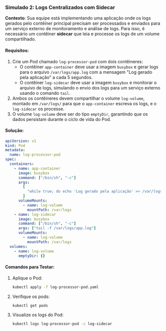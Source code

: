 ### Simulado 2: Logs Centralizados com Sidecar

**Contexto**:
Sua equipe está implementando uma aplicação onde os logs gerados pelo contêiner principal precisam ser processados e enviados para um serviço externo de monitoramento e análise de logs. Para isso, é necessário um contêiner **sidecar** que leia e processe os logs de um volume compartilhado.

#### Requisitos:

1. Crie um Pod chamado `log-processor-pod` com dois contêineres:
   - O contêiner `app-container` deve usar a imagem `busybox` e gerar logs para o arquivo `/var/logs/app.log` com a mensagem "Log gerado pela aplicação" a cada 5 segundos.
   - O contêiner `log-sidecar` deve usar a imagem `busybox` e monitorar o arquivo de logs, simulando o envio dos logs para um serviço externo usando o comando `tail`.
2. Ambos os contêineres devem compartilhar o volume `log-volume`, montado em `/var/logs/` para que o `app-container` escreva os logs, e o `log-sidecar` os processe.
3. O volume `log-volume` deve ser do tipo `emptyDir`, garantindo que os dados persistam durante o ciclo de vida do Pod.

#### Solução:

```yaml
apiVersion: v1
kind: Pod
metadata:
  name: log-processor-pod
spec:
  containers:
    - name: app-container
      image: busybox
      command: ["/bin/sh", "-c"]
      args:
        [
          "while true; do echo 'Log gerado pela aplicação' >> /var/logs/app.log; sleep 5; done",
        ]
      volumeMounts:
        - name: log-volume
          mountPath: /var/logs
    - name: log-sidecar
      image: busybox
      command: ["/bin/sh", "-c"]
      args: ["tail -f /var/logs/app.log"]
      volumeMounts:
        - name: log-volume
          mountPath: /var/logs
  volumes:
    - name: log-volume
      emptyDir: {}
```

#### Comandos para Testar:

1. Aplique o Pod:

   ```bash
   kubectl apply -f log-processor-pod.yaml
   ```

2. Verifique os pods:

   ```bash
   kubectl get pods
   ```

3. Visualize os logs do Pod:
   ```bash
   kubectl logs log-processor-pod -c log-sidecar
   ```
